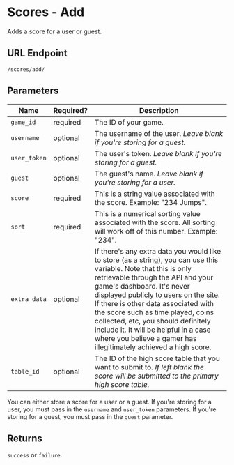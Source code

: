 # Scores - Add

Adds a score for a user or guest.

## URL Endpoint

```
/scores/add/
```

## Parameters

Name         | Required? | Description
---          | ---       | ---
`game_id`    | required  | The ID of your game.
`username`   | optional  | The username of the user. _Leave blank if you're storing for a guest._
`user_token` | optional  | The user's token. _Leave blank if you're storing for a guest._
`guest`      | optional  | The guest's name. _Leave blank if you're storing for a user._
`score`      | required  | This is a string value associated with the score. Example: "234 Jumps".
`sort`       | required  | This is a numerical sorting value associated with the score. All sorting will work off of this number. Example: "234".
`extra_data` | optional  | If there's any extra data you would like to store (as a string), you can use this variable. Note that this is only retrievable through the API and your game's dashboard. It's never displayed publicly to users on the site. If there is other data associated with the score such as time played, coins collected, etc, you should definitely include it. It will be helpful in a case where you believe a gamer has illegitimately achieved a high score.
`table_id`   | optional  | The ID of the high score table that you want to submit to. _If left blank the score will be submitted to the primary high score table._

You can either store a score for a user or a guest. If you're storing for a user, you must pass in the `username` and `user_token` parameters. If you're storing for a guest, you must pass in the `guest` parameter.

## Returns

`success` or `failure`.
